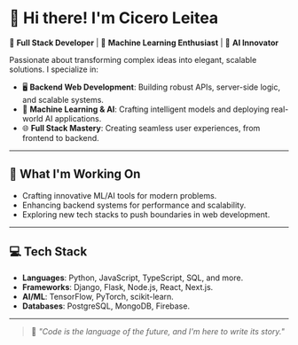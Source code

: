 # 👋 Hi there! I'm **Cicero Leitea**

🔧 **Full Stack Developer** | 🤖 **Machine Learning Enthusiast** | 🧠 **AI Innovator**

Passionate about transforming complex ideas into elegant, scalable solutions. I specialize in:  
- 🖥️ **Backend Web Development**: Building robust APIs, server-side logic, and scalable systems.  
- 🤖 **Machine Learning & AI**: Crafting intelligent models and deploying real-world AI applications.  
- 🌐 **Full Stack Mastery**: Creating seamless user experiences, from frontend to backend.  

---

## 🚀 What I'm Working On
- Crafting innovative ML/AI tools for modern problems.  
- Enhancing backend systems for performance and scalability.  
- Exploring new tech stacks to push boundaries in web development.  

---

## 💻 Tech Stack
- **Languages**: Python, JavaScript, TypeScript, SQL, and more.  
- **Frameworks**: Django, Flask, Node.js, React, Next.js.  
- **AI/ML**: TensorFlow, PyTorch, scikit-learn.  
- **Databases**: PostgreSQL, MongoDB, Firebase.

---

> 🎯 *"Code is the language of the future, and I'm here to write its story."*
